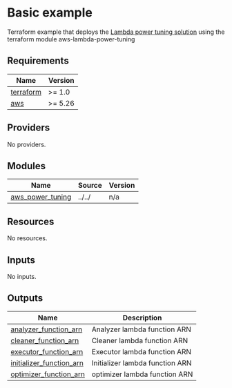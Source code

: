 <!-- BEGIN_TF_DOCS -->
# Basic example

Terraform example that deploys the [Lambda power tuning solution](https://github.com/alexcasalboni/aws-lambda-power-tuning) using the terraform module aws-lambda-power-tuning

## Requirements

| Name | Version |
|------|---------|
| <a name="requirement_terraform"></a> [terraform](#requirement\_terraform) | >= 1.0 |
| <a name="requirement_aws"></a> [aws](#requirement\_aws) | >= 5.26 |

## Providers

No providers.

## Modules

| Name | Source | Version |
|------|--------|---------|
| <a name="module_aws_power_tuning"></a> [aws\_power\_tuning](#module\_aws\_power\_tuning) | ../../ | n/a |

## Resources

No resources.

## Inputs

No inputs.

## Outputs

| Name | Description |
|------|-------------|
| <a name="output_analyzer_function_arn"></a> [analyzer\_function\_arn](#output\_analyzer\_function\_arn) | Analyzer lambda function ARN |
| <a name="output_cleaner_function_arn"></a> [cleaner\_function\_arn](#output\_cleaner\_function\_arn) | Cleaner lambda function ARN |
| <a name="output_executor_function_arn"></a> [executor\_function\_arn](#output\_executor\_function\_arn) | Executor lambda function ARN |
| <a name="output_initializer_function_arn"></a> [initializer\_function\_arn](#output\_initializer\_function\_arn) | Initializer lambda function ARN |
| <a name="output_optimizer_function_arn"></a> [optimizer\_function\_arn](#output\_optimizer\_function\_arn) | optimizer lambda function ARN |
<!-- END_TF_DOCS -->